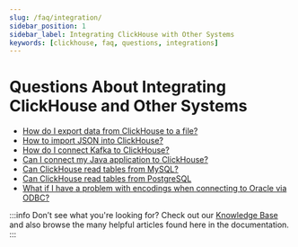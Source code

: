 ```yaml
---
slug: /faq/integration/
sidebar_position: 1
sidebar_label: Integrating ClickHouse with Other Systems
keywords: [clickhouse, faq, questions, integrations]
---
```


# Questions About Integrating ClickHouse and Other Systems

- [How do I export data from ClickHouse to a file?](https://clickhouse.com/docs/knowledgebase/file-export)
- [How to import JSON into ClickHouse?](/integrations/data-ingestion/data-formats/json/intro.md)
- [How do I connect Kafka to ClickHouse?](/integrations/data-ingestion/kafka/index.md)
- [Can I connect my Java application to ClickHouse?](/integrations/data-ingestion/dbms/jdbc-with-clickhouse.md)
- [Can ClickHouse read tables from MySQL?](/integrations/data-ingestion/dbms/mysql/index.md)
- [Can ClickHouse read tables from PostgreSQL](/integrations/data-ingestion/dbms/postgresql/connecting-to-postgresql.md)
- [What if I have a problem with encodings when connecting to Oracle via ODBC?](/faq/integration/oracle-odbc.md)

:::info Don’t see what you're looking for?
Check out our [Knowledge Base](/knowledgebase/) and also browse the many helpful articles found here in the documentation.
:::
